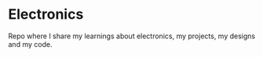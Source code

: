 # Electronics
Repo where I share my learnings about electronics, my projects, my designs and my code.
